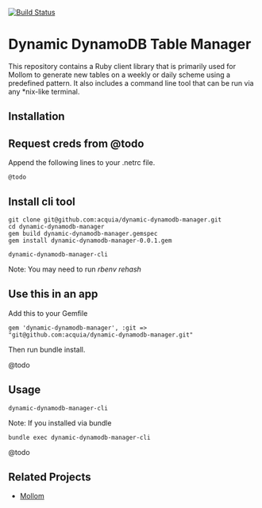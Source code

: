 [![Build Status](https://travis-ci.org/Mollom/dynamic-dynamodb-manager.svg?branch=master)](https://travis-ci.org/Mollom/dynamic-dynamodb-manager)

# Dynamic DynamoDB Table Manager

This repository contains a Ruby client library that is primarily used for Mollom to generate new tables on a 
weekly or daily scheme using a predefined pattern. It also includes a command line tool that can be run via any
 *nix-like terminal.

## Installation

## Request creds from @todo

Append the following lines to your .netrc file.
```
@todo
```

## Install cli tool

```
git clone git@github.com:acquia/dynamic-dynamodb-manager.git
cd dynamic-dynamodb-manager
gem build dynamic-dynamodb-manager.gemspec
gem install dynamic-dynamodb-manager-0.0.1.gem
```

```
dynamic-dynamodb-manager-cli
```
Note: You may need to run *rbenv rehash* 


## Use this in an app

Add this to your Gemfile
```
gem 'dynamic-dynamodb-manager', :git => "git@github.com:acquia/dynamic-dynamodb-manager.git"

```

Then run bundle install.

@todo

## Usage

```
dynamic-dynamodb-manager-cli
```

Note: If you installed via bundle
```
bundle exec dynamic-dynamodb-manager-cli
```

@todo

## Related Projects

* [Mollom](https://github.com/mollom/backend)
